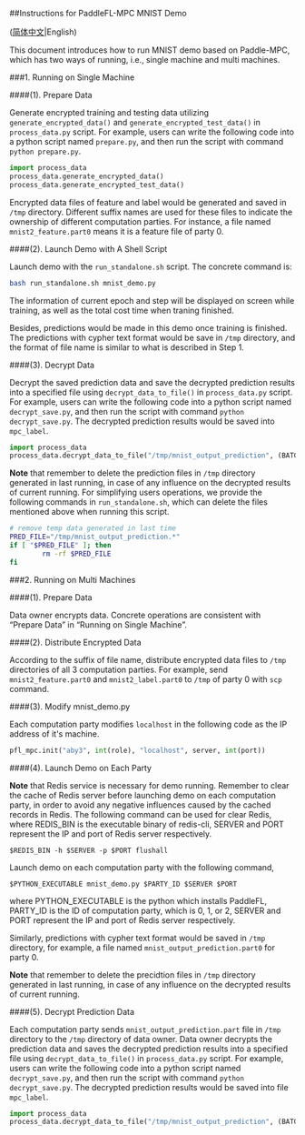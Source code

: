 ##Instructions for PaddleFL-MPC MNIST Demo

([简体中文](./README_CN.md)|English)

This document introduces how to run MNIST demo based on Paddle-MPC, which has two ways of running, i.e., single machine and multi machines.

###1. Running on Single Machine

####(1). Prepare Data

Generate encrypted training and testing data utilizing `generate_encrypted_data()` and `generate_encrypted_test_data()` in `process_data.py` script. For example, users can write the following code into a python script named `prepare.py`, and then run the script with command `python prepare.py`.

```python
import process_data
process_data.generate_encrypted_data()
process_data.generate_encrypted_test_data()
```

Encrypted data files of feature and label would be generated and saved in `/tmp` directory. Different suffix names are used for these files to indicate the ownership of different computation parties. For instance, a file named `mnist2_feature.part0` means it is a feature file of party 0.

####(2). Launch Demo with A Shell Script

Launch demo with the `run_standalone.sh` script. The concrete command is:

```bash
bash run_standalone.sh mnist_demo.py
```

The information of current epoch and step will be displayed on screen while training, as well as the total cost time when traning finished.

Besides, predictions would be made in this demo once training is finished. The predictions with cypher text format would be save in `/tmp` directory, and the format of file name is similar to what is described in Step 1.

####(3). Decrypt Data

Decrypt the saved prediction data and save the decrypted prediction results into a specified file using `decrypt_data_to_file()` in `process_data.py` script. For example, users can write the following code into a python script named `decrypt_save.py`, and then run the script with command `python decrypt_save.py`. The decrypted prediction results would be saved into `mpc_label`.

```python
import process_data
process_data.decrypt_data_to_file("/tmp/mnist_output_prediction", (BATCH_SIZE,), "mpc_label")
```

**Note** that remember to delete the prediction files in `/tmp` directory generated in last running, in case of any influence on the decrypted results of current running. For simplifying users operations, we provide the following commands in `run_standalone.sh`, which can delete the files mentioned above when running this script.

```bash
# remove temp data generated in last time
PRED_FILE="/tmp/mnist_output_prediction.*"
if [ "$PRED_FILE" ]; then
        rm -rf $PRED_FILE
fi
```



###2. Running on Multi Machines

####(1). Prepare Data

Data owner encrypts data. Concrete operations are consistent with “Prepare Data” in “Running on Single Machine”.

####(2). Distribute Encrypted Data

According to the suffix of file name, distribute encrypted data files to `/tmp ` directories of all 3 computation parties. For example, send `mnist2_feature.part0` and `mnist2_label.part0` to `/tmp` of party 0 with `scp` command.

####(3). Modify mnist_demo.py

Each computation party modifies `localhost` in the following code as the IP address of it's machine.

```python
pfl_mpc.init("aby3", int(role), "localhost", server, int(port))
```

####(4). Launch Demo on Each Party

**Note** that Redis service is necessary for demo running. Remember to clear the cache of Redis server before launching demo on each computation party, in order to avoid any negative influences caused by the cached records in Redis. The following command can be used for clear Redis, where REDIS_BIN is the executable binary of redis-cli, SERVER and PORT represent the IP and port of Redis server respectively.

```
$REDIS_BIN -h $SERVER -p $PORT flushall
```

Launch demo on each computation party with the following command,

```
$PYTHON_EXECUTABLE mnist_demo.py $PARTY_ID $SERVER $PORT
```

where PYTHON_EXECUTABLE is the python which installs PaddleFL, PARTY_ID is the ID of computation party, which is 0, 1, or 2, SERVER and PORT represent the IP and port of Redis server respectively.

Similarly, predictions with cypher text format would be saved in `/tmp` directory, for example, a file named `mnist_output_prediction.part0` for party 0.

**Note** that remember to delete the precidtion files in `/tmp` directory generated in last running, in case of any influence on the decrypted results of current running.

####(5). Decrypt Prediction Data

Each computation party sends  `mnist_output_prediction.part` file in `/tmp` directory to the `/tmp` directory of data owner. Data owner decrypts the prediction data and saves the decrypted prediction results into a specified file using `decrypt_data_to_file()` in `process_data.py` script. For example, users can write the following code into a python script named `decrypt_save.py`, and then run the script with command `python decrypt_save.py`. The decrypted prediction results would be saved into file `mpc_label`.

```python
import process_data
process_data.decrypt_data_to_file("/tmp/mnist_output_prediction", (BATCH_SIZE,), "mpc_label")
```

